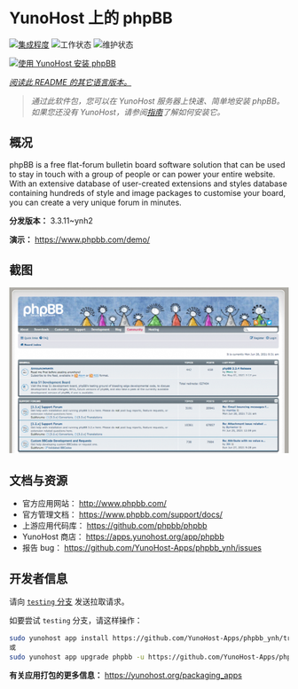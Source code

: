 <!--
注意：此 README 由 <https://github.com/YunoHost/apps/tree/master/tools/readme_generator> 自动生成
请勿手动编辑。
-->

# YunoHost 上的 phpBB

[![集成程度](https://apps.yunohost.org/badge/integration/phpbb)](https://ci-apps.yunohost.org/ci/apps/phpbb/)
![工作状态](https://apps.yunohost.org/badge/state/phpbb)
![维护状态](https://apps.yunohost.org/badge/maintained/phpbb)

[![使用 YunoHost 安装 phpBB](https://install-app.yunohost.org/install-with-yunohost.svg)](https://install-app.yunohost.org/?app=phpbb)

*[阅读此 README 的其它语言版本。](./ALL_README.md)*

> *通过此软件包，您可以在 YunoHost 服务器上快速、简单地安装 phpBB。*  
> *如果您还没有 YunoHost，请参阅[指南](https://yunohost.org/install)了解如何安装它。*

## 概况

phpBB is a free flat-forum bulletin board software solution that can be used to stay in touch with a group of people or can power your entire website. With an extensive database of user-created extensions and styles database containing hundreds of style and image packages to customise your board, you can create a very unique forum in minutes.


**分发版本：** 3.3.11~ynh2

**演示：** <https://www.phpbb.com/demo/>

## 截图

![phpBB 的截图](./doc/screenshots/screenshot.png)

## 文档与资源

- 官方应用网站： <http://www.phpbb.com/>
- 官方管理文档： <https://www.phpbb.com/support/docs/>
- 上游应用代码库： <https://github.com/phpbb/phpbb>
- YunoHost 商店： <https://apps.yunohost.org/app/phpbb>
- 报告 bug： <https://github.com/YunoHost-Apps/phpbb_ynh/issues>

## 开发者信息

请向 [`testing` 分支](https://github.com/YunoHost-Apps/phpbb_ynh/tree/testing) 发送拉取请求。

如要尝试 `testing` 分支，请这样操作：

```bash
sudo yunohost app install https://github.com/YunoHost-Apps/phpbb_ynh/tree/testing --debug
或
sudo yunohost app upgrade phpbb -u https://github.com/YunoHost-Apps/phpbb_ynh/tree/testing --debug
```

**有关应用打包的更多信息：** <https://yunohost.org/packaging_apps>
